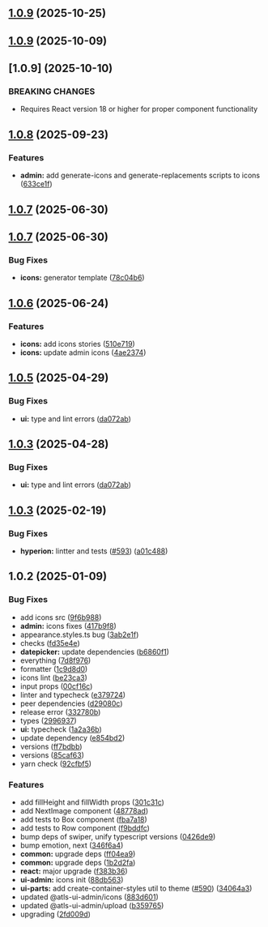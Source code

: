 

## [1.0.9](https://github.com/atls/hyperion/compare/@atls-ui-admin/icons@1.0.9...@atls-ui-admin/icons@1.0.9) (2025-10-25)






## [1.0.9](https://github.com/atls/hyperion/compare/@atls-ui-admin/icons@1.0.8...@atls-ui-admin/icons@1.0.9) (2025-10-09)








## [1.0.9] (2025-10-10)


### BREAKING CHANGES


* Requires React version 18 or higher for proper component functionality


## [1.0.8](https://github.com/atls/hyperion/compare/@atls-ui-admin/icons@1.0.7...@atls-ui-admin/icons@1.0.8) (2025-09-23)


### Features


* **admin:** add generate-icons and generate-replacements scripts to icons ([633ce1f](https://github.com/atls/hyperion/commit/633ce1f228741fa12d600aa64a41d3ffc8bbf49e))



## [1.0.7](https://github.com/atls/hyperion/compare/@atls-ui-admin/icons@1.0.7...@atls-ui-admin/icons@1.0.7) (2025-06-30)

## [1.0.7](https://github.com/atls/hyperion/compare/@atls-ui-admin/icons@1.0.6...@atls-ui-admin/icons@1.0.7) (2025-06-30)

### Bug Fixes

- **icons:** generator template ([78c04b6](https://github.com/atls/hyperion/commit/78c04b6951a51f0bbcded17dd2da85082da9a49f))

## [1.0.6](https://github.com/atls/hyperion/compare/@atls-ui-admin/icons@1.0.5...@atls-ui-admin/icons@1.0.6) (2025-06-24)

### Features

- **icons:** add icons stories ([510e719](https://github.com/atls/hyperion/commit/510e719abca75fcc892ca6398a7961dd73d92fa5))
- **icons:** update admin icons ([4ae2374](https://github.com/atls/hyperion/commit/4ae2374599d27ecb558c32858aa336af46506726))

## [1.0.5](https://github.com/atls/hyperion/compare/@atls-ui-admin/icons@1.0.3...@atls-ui-admin/icons@1.0.5) (2025-04-29)

### Bug Fixes

- **ui:** type and lint errors ([da072ab](https://github.com/atls/hyperion/commit/da072abf91f465b4a6f0b736e2b26c78a2891d1d))

## [1.0.3](https://github.com/atls/hyperion/compare/@atls-ui-admin/icons@1.0.3...@atls-ui-admin/icons@1.0.3) (2025-04-28)

### Bug Fixes

- **ui:** type and lint errors ([da072ab](https://github.com/atls/hyperion/commit/da072abf91f465b4a6f0b736e2b26c78a2891d1d))

## [1.0.3](https://github.com/atls/hyperion/compare/@atls-ui-admin/icons@1.0.2...@atls-ui-admin/icons@1.0.3) (2025-02-19)

### Bug Fixes

- **hyperion:** lintter and tests ([#593](https://github.com/atls/hyperion/issues/593)) ([a01c488](https://github.com/atls/hyperion/commit/a01c488064d6386f754aafd2eecb28a19396635e))

## 1.0.2 (2025-01-09)

### Bug Fixes

- add icons src ([9f6b988](https://github.com/atls/hyperion/commit/9f6b988740b965d00a6b1d7cf9eed25be63c250f))
- **admin:** icons fixes ([417b9f8](https://github.com/atls/hyperion/commit/417b9f8603b4d570b473f9eba93a95c445dcfb59))
- appearance.styles.ts bug ([3ab2e1f](https://github.com/atls/hyperion/commit/3ab2e1f6ccfb881295a5e9ec125e23376dd1c1b3))
- checks ([fd35e4e](https://github.com/atls/hyperion/commit/fd35e4e5ee760fed44fc51d0dfc1d3fffaa27a9c))
- **datepicker:** update dependencies ([b6860f1](https://github.com/atls/hyperion/commit/b6860f12a8b0395a8cae250824fd98eba8cfd0b7))
- everything ([7d8f976](https://github.com/atls/hyperion/commit/7d8f9768a32ca85275a82ccbb335d98be1ace3bd))
- formatter ([1c9d8d0](https://github.com/atls/hyperion/commit/1c9d8d0b86f101059f77da921ee24199764872b8))
- icons lint ([be23ca3](https://github.com/atls/hyperion/commit/be23ca328347e393115b0963d90a18d37598c6ee))
- input props ([00cf16c](https://github.com/atls/hyperion/commit/00cf16c21a419dacec790a0f7ac47f742d713786))
- linter and typecheck ([e379724](https://github.com/atls/hyperion/commit/e379724b7dbf3c8cba2b0b94647239b0b37c5fb8))
- peer dependencies ([d29080c](https://github.com/atls/hyperion/commit/d29080cb0950b04e65ab7755571e350d3450b4dd))
- release error ([332780b](https://github.com/atls/hyperion/commit/332780bd2d28364f438fd5dd0473234a3881a440))
- types ([2996937](https://github.com/atls/hyperion/commit/299693760783d0662f298b819cd7b68758597832))
- **ui:** typecheck ([1a2a36b](https://github.com/atls/hyperion/commit/1a2a36b8baeececd0b929dcdb94da3d38ae8ad1e))
- update dependency ([e854bd2](https://github.com/atls/hyperion/commit/e854bd2baab1dcc5f7bb2080376fe39b24dea01d))
- versions ([ff7bdbb](https://github.com/atls/hyperion/commit/ff7bdbb281c9f6e732b06461a0c633c8cc010e46))
- versions ([85caf63](https://github.com/atls/hyperion/commit/85caf6367c3023d0aa50a1b44886d6f3d94ce6ec))
- yarn check ([92cfbf5](https://github.com/atls/hyperion/commit/92cfbf59a0ff41d018182b33e3c47d3c28e5a407))

### Features

- add fillHeight and fillWidth props ([301c31c](https://github.com/atls/hyperion/commit/301c31cecfeb842e6d60af6ddcf9a21ff6f09e40))
- add NextImage component ([48778ad](https://github.com/atls/hyperion/commit/48778ad6ab86dc3ca4ca2177ba6e8848c4c041a1))
- add tests to Box component ([fba7a18](https://github.com/atls/hyperion/commit/fba7a1802045557d6bd18af813bb27a5c62f0ff7))
- add tests to Row component ([f9bddfc](https://github.com/atls/hyperion/commit/f9bddfcdd24389e1e5f061f564315f13fc65f090))
- bump deps of swiper, unify typescript versions ([0426de9](https://github.com/atls/hyperion/commit/0426de9e4932495b3fc8c3caef4084af452a1342))
- bump emotion, next ([346f6a4](https://github.com/atls/hyperion/commit/346f6a43978912f3be4b09031933ab2a572907b2))
- **common:** upgrade deps ([ff04ea9](https://github.com/atls/hyperion/commit/ff04ea97e10efa26d27a27c37337e5afc62e47bb))
- **common:** upgrade deps ([1b2d2fa](https://github.com/atls/hyperion/commit/1b2d2fac134ec0c834b9410dcf783d2a80278691))
- **react:** major upgrade ([f383b36](https://github.com/atls/hyperion/commit/f383b36618f9daa1b137b394de7a55a03bec25b4))
- **ui-admin:** icons init ([88db563](https://github.com/atls/hyperion/commit/88db563423835f75336badd8a720f5e79a59b0d7))
- **ui-parts:** add create-container-styles util to theme ([#590](https://github.com/atls/hyperion/issues/590)) ([34064a3](https://github.com/atls/hyperion/commit/34064a384192b781fd6d667857f568d4f42228a4))
- updated @atls-ui-admin/icons ([883d601](https://github.com/atls/hyperion/commit/883d60105b97da3fee59267c1d6c99f9326f92c5))
- updated @atls-ui-admin/upload ([b359765](https://github.com/atls/hyperion/commit/b359765c9a2dc0fdaf722315b557c1b0d728340d))
- upgrading ([2fd009d](https://github.com/atls/hyperion/commit/2fd009d9b9fcf0440e865f48ad8571adda170de6))
